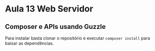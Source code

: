 # Aula 13 Web Servidor

## Composer e APIs usando Guzzle

Para instalar basta clonar o repositório e executar `composer install` para baixar as dependências.
